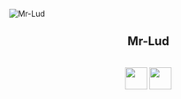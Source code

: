 ![Mr-Lud](https://〜.gif)

<h2 align="center">Mr-Lud</h2>

<p align="center">
  <a href="M"><https://user-images.githubusercontent.com/61730661/86770260-5fe43580-c08b-11ea-84b0-8c866c64316b.jpg" width="80px;" /></a>
  <br>
  <a href="Line-API公式サイトURL"><img src="https://user-images.githubusercontent.com/61730661/86769292-eac43080-c089-11ea-959a-dfc9a1b450cb.png" height="40px;" /></a>
  <a href="heroku公式サイトURL"><img src="https://user-images.githubusercontent.com/61730661/86769986-f6fcbd80-c08a-11ea-89f0-00733ac59684.png" height="40px;" /></a>
</p>
